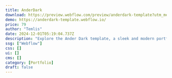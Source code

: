 ```yaml
---
title: AnderDark
download: https://preview.webflow.com/preview/anderdark-template?utm_medium=preview_link&utm_source=designer&utm_content=anderdark-template&preview=9ae6e2b99fb8fa870ad79c522b2a2150&locale=en&workflow=preview
demo: https://anderdark-template.webflow.io/
price: 79
author: "Temlis"
date: 2024-12-01T05:19:04.737Z
description: "Explore the Ander Dark template, a sleek and modern portfolio design with integrated CMS and eCommerce features. Perfect for creatives looking to showcase their work and offer products online. Includes membership functionality for exclusive"
ssg: ["Webflow"]
css: []
ui: []
cms: []
category: [Portfolio]
draft: false
---
```

